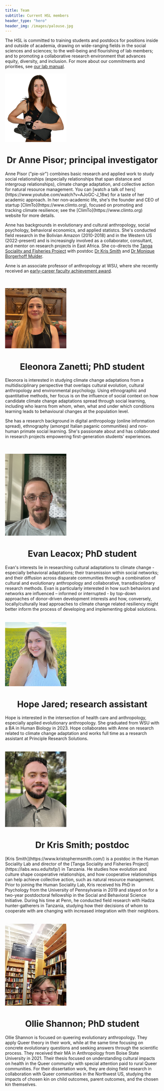 ```yaml
---
title: Team
subtitle: Current HSL members
header_type: "hero"
header_img: /images/palouse.jpg
---
```


The HSL is committed to training students and postdocs for positions inside and outside of academia, drawing on wide-ranging fields in the social sciences and sciences; to the well-being and flourishing of lab members; and to promoting a collaborative research environment that advances equity, diversity, and inclusion. For more about our commitments and priorities, see [our lab manual](https://docs.google.com/document/d/1gsos2uzViR5ekILkxQvUvaB0fb_3TSRP4-_oD94xA8E/).

<!-- * This line is needed, but won't appear. Replace '*' with '1' to create a numbered list. -->
<!-- {:toc} -->

<img src="/images/Pisor_early_career_small.png" alt="Anne Pisor" width="200"/>
<h1 style="text-align: center;">Dr Anne Pisor; principal investigator</h1>
Anne Pisor ("pie-sir") combines basic research and applied work to study social relationships (especially relationships that span distance and intergroup relationships), climate change adaptation, and collective action for natural resource management. You can [watch a talk of hers](https://www.youtube.com/watch?v=AJoGC-J_18w) for a taste of her academic approach. In her non-academic life, she's the founder and CEO of startup [ClimTo](https://www.climto.org), focused on promoting and tracking climate resilience; see the [ClimTo](https://www.climto.org) website for more details.

Anne has backgrounds in evolutionary and cultural anthropology, social psychology, behavioral economics, and applied statistcs. She's conducted field research in the Bolivian Amazon (2010-2018) and in the Western US (2022-present) and is increasingly involved as a collaborator, consultant, and mentor on research projects in East Africa. She co-directs the [Tanga Sociality and Fisheries Project](https://labs.wsu.edu/tsfp/) with postdoc [Dr Kris Smith](https://www.kristophermsmith.com/) and [Dr Monique Borgerhoff Mulder](https://anthropology.ucdavis.edu/people/fzborger).

Anne is an associate professor of anthropology at WSU, where she recently received an [early-career faculty achievement award](https://cas.wsu.edu/cas-awards-2021-anne-pisor/).
<br />
<br />
<br />

<img src="/images/eleonora_zanetti.jpeg" alt="Eleonora Zanetti" width="200"/>
<h1 style="text-align: center;">Eleonora Zanetti; PhD student</h1>
Eleonora is interested in studying climate change adaptations from a multidisciplinary perspective that overlaps cultural evolution, cultural anthropology and environmental psychology. Using ethnographic and quantitative methods, her focus is on the influence of social context on how candidate climate change adaptations spread through social learning, including who learns from whom, when, what and under which conditions learning leads to behavioural changes at the population level.

She has a research background in digital anthropology (online information spread), ethnography (amongst Italian paganic communities) and non-human primate social learning. She's passionate about and has collaborated in research projects empowering first-generation students' experiences. 
<br />
<br />
<br />

<img src="/images/evan_leacox.jpg" alt="Evan Leacox" width="200"/>
<h1 style="text-align: center;">Evan Leacox; PhD student</h1>
Evan's interests lie in researching cultural adaptations to climate change - especially behavioral adaptations; their transmission within social networks; and their diffusion across disparate communities through a combination of cultural and evolutionary anthropology and collaborative, transdisciplinary research methods. Evan is particularly interested in how such behaviors and networks are influenced – informed or interrupted - by top-down approaches of donor-driven development interests and how, conversely, locally/culturally lead approaches to climate change related resiliency might better inform the process of developing and implementing global solutions. 
<br />
<br />
<br />

<img src="/images/hope_jared.jpg" alt="Hope Jared" width="200"/>
<h1 style="text-align: center;">Hope Jared; research assistant</h1>
Hope is interested in the intersection of health care and anthropology, especially applied evolutionary anthropology. She graduated from WSU with a BA in Human Biology in 2023. Hope collaborates with Anne on research related to climate change adaptation and works full time as a research assistant at Principle Research Solutions.
<br />
<br />
<br />

<img src="/images/kris_smith.jpg" alt="Kris Smith" width="200"/>
<h1 style="text-align: center;">Dr Kris Smith; postdoc</h1>
[Kris Smith](https://www.kristophermsmith.com/) is a postdoc in the Human Sociality Lab and director of the [Tanga Sociality and Fisheries Project](https://labs.wsu.edu/tsfp/) in Tanzania. He studies how evolution and culture shape cooperative relationships, and how cooperative relationships can help achieve collective action, such as natural resource management. Prior to joining the Human Sociality Lab, Kris received his PhD in Psychology from the University of Pennsylvania in 2019 and stayed on for a two-year postdoctoral fellowship in the Social and Behavioral Science Initiative. During his time at Penn, he conducted field research with Hadza hunter-gatherers in Tanzania, studying how their decisions of whom to cooperate with are changing with increased integration with their neighbors.
<br />
<br />
<br />

<img src="/images/ollie_shannon.jpg" alt="Ollie Shannon" width="200"/>
<h1 style="text-align: center;">Ollie Shannon; PhD student</h1>
Ollie Shannon is focused on queering evolutionary anthropology. They apply Queer theory in their work, while at the same time focusing on concrete evolutionary questions and seeking answers through the scientific process. They received their MA in Anthropology from Boise State University in 2021. Their thesis focused on understanding cultural impacts on health in the Queer community with special attention paid to rural Queer communities. For their dissertation work, they are doing field research in collaboration with Queer communities in the Northwest US, studying the impacts of chosen kin on child outcomes, parent outcomes, and the chosen kin themselves.
